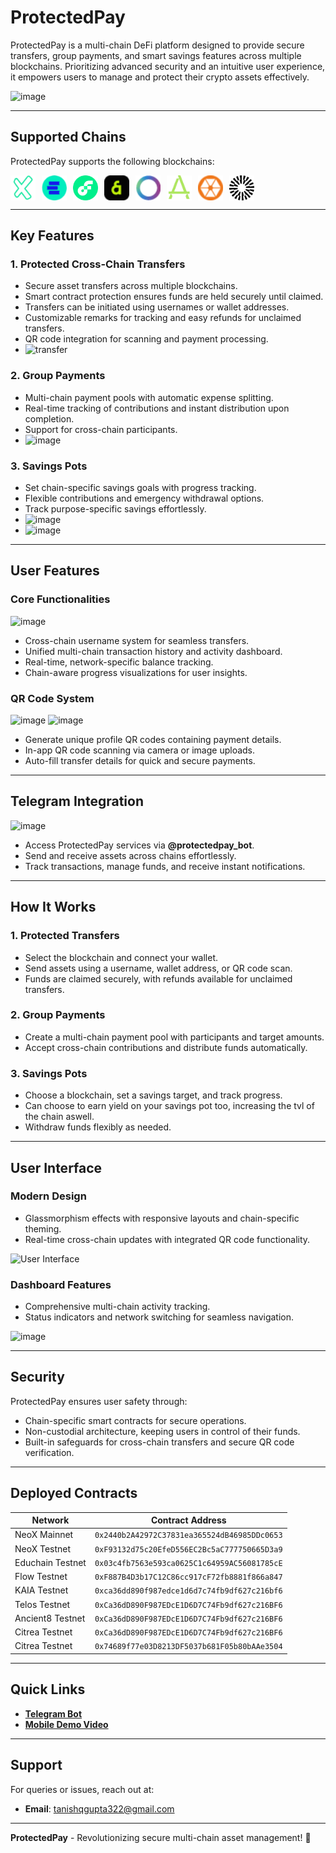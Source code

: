 # ProtectedPay  

ProtectedPay is a multi-chain DeFi platform designed to provide secure transfers, group payments, and smart savings features across multiple blockchains. Prioritizing advanced security and an intuitive user experience, it empowers users to manage and protect their crypto assets effectively.  

![image](https://github.com/user-attachments/assets/ddcdbaa4-aee1-4f6f-b711-e1125d72f239)

---

## Supported Chains  

ProtectedPay supports the following blockchains:  

<p align="left">
    <img align="left" src="/public/chains/neox.png" width="40" height="40" style="margin-right: 10px;"></img>
    <img align="left" src="https://raw.githubusercontent.com/Spydiecy/ProtectedPay/refs/heads/main/public/chains/educhain.png" width="40" height="40" style="margin-right: 10px;"></img>
    <img align="left" src="/public/chains/flow.png" width="40" height="40" style="margin-right: 10px;"></img>
    <img align="left" src="/public/chains/kaia.png" width="40" height="40" style="margin-right: 10px;"></img>
    <img align="left" src="/public/chains/telos.png" width="40" height="40" style="margin-right: 10px;"></img>
    <img align="left" src="/public/chains/ancient8.png" width="40" height="40" style="margin-right: 10px;"></img>
    <img align="left" src="/public/chains/citrea.png" width="40" height="40" style="margin-right: 10px;"></img>
    <img align="left" src="/public/chains/mantle.png" width="40" height="40" style="margin-right: 10px;"></img>
</p>

<br clear="left"/>

---

## Key Features  

### 1. Protected Cross-Chain Transfers  
- Secure asset transfers across multiple blockchains.  
- Smart contract protection ensures funds are held securely until claimed.  
- Transfers can be initiated using usernames or wallet addresses.  
- Customizable remarks for tracking and easy refunds for unclaimed transfers.  
- QR code integration for scanning and payment processing.  
- ![transfer](https://github.com/user-attachments/assets/e432751e-bd4a-483e-bb4d-16d724cddfde)


### 2. Group Payments  
- Multi-chain payment pools with automatic expense splitting.  
- Real-time tracking of contributions and instant distribution upon completion.  
- Support for cross-chain participants.  
- ![image](https://github.com/user-attachments/assets/56141ff7-ad4b-4a1e-bfac-5abdd92b22a9)


### 3. Savings Pots  
- Set chain-specific savings goals with progress tracking.  
- Flexible contributions and emergency withdrawal options.  
- Track purpose-specific savings effortlessly.  
- ![image](https://github.com/user-attachments/assets/96d0db31-cec3-432c-90b2-8707ce870e2c)
- ![image](https://github.com/user-attachments/assets/8a7ac6c6-c663-4705-a209-ca5a937087a9)

---

## User Features  

### Core Functionalities
![image](https://github.com/user-attachments/assets/a3f64a6a-5504-4a0c-988e-a76364ea4879)
- Cross-chain username system for seamless transfers.  
- Unified multi-chain transaction history and activity dashboard.  
- Real-time, network-specific balance tracking.  
- Chain-aware progress visualizations for user insights.  

### QR Code System  
![image](https://github.com/user-attachments/assets/bc4e425b-d6f7-49b8-a4fe-8831ba9e5548)
![image](https://github.com/user-attachments/assets/f645759e-47bf-4fb1-9e87-b46f7c0bc6a7)
- Generate unique profile QR codes containing payment details.  
- In-app QR code scanning via camera or image uploads.  
- Auto-fill transfer details for quick and secure payments.  

---

## Telegram Integration  
![image](https://github.com/user-attachments/assets/9ea2c83d-271c-4c5f-ba2f-0b436d69d9a0)
- Access ProtectedPay services via **@protectedpay_bot**.  
- Send and receive assets across chains effortlessly.  
- Track transactions, manage funds, and receive instant notifications.  

---

## How It Works  

### 1. Protected Transfers  
- Select the blockchain and connect your wallet.  
- Send assets using a username, wallet address, or QR code scan.  
- Funds are claimed securely, with refunds available for unclaimed transfers.  

### 2. Group Payments  
- Create a multi-chain payment pool with participants and target amounts.  
- Accept cross-chain contributions and distribute funds automatically.  

### 3. Savings Pots  
- Choose a blockchain, set a savings target, and track progress.
- Can choose to earn yield on your savings pot too, increasing the tvl of the chain aswell.
- Withdraw funds flexibly as needed.  

---

## User Interface  

### Modern Design  
- Glassmorphism effects with responsive layouts and chain-specific theming.  
- Real-time cross-chain updates with integrated QR code functionality.  

![User Interface](https://github.com/user-attachments/assets/30e60cb0-f90f-4e7a-9484-d24e31d3fcf9)  

### Dashboard Features  
- Comprehensive multi-chain activity tracking.  
- Status indicators and network switching for seamless navigation.

![image](https://github.com/user-attachments/assets/b979d9b9-2050-483c-86d1-9c39cc6208af)

---

## Security  

ProtectedPay ensures user safety through:  
- Chain-specific smart contracts for secure operations.  
- Non-custodial architecture, keeping users in control of their funds.  
- Built-in safeguards for cross-chain transfers and secure QR code verification.  

---

## Deployed Contracts  

| Network       | Contract Address                                   |  
|---------------|----------------------------------------------------|  
| NeoX Mainnet  | `0x2440b2A42972C37831ea365524dB46985DDc0653`       |  
| NeoX Testnet  | `0xF93132d75c20EfeD556EC2Bc5aC777750665D3a9`       |  
| Educhain Testnet | `0x03c4fb7563e593ca0625C1c64959AC56081785cE`    |  
| Flow Testnet  | `0xF887B4D3b17C12C86cc917cF72fb8881f866a847`       |  
| KAIA Testnet  | `0xca36dd890f987edce1d6d7c74fb9df627c216bf6`       |  
| Telos Testnet | `0xCa36dD890F987EDcE1D6D7C74Fb9df627c216BF6`       |  
| Ancient8 Testnet | `0xCa36dD890F987EDcE1D6D7C74Fb9df627c216BF6`    |  
| Citrea Testnet | `0xCa36dD890F987EDcE1D6D7C74Fb9df627c216BF6`      |  
| Citrea Testnet | `0x74689f77e03D8213DF5037b681F05b80bAAe3504`      |  

---

## Quick Links  

- **[Telegram Bot](https://t.me/protectedpay_bot)**  
- **[Mobile Demo Video](https://youtu.be/TJgnpVpa51c?si=ojjzXsVgQBj_BSGN)**

---

## Support  

For queries or issues, reach out at:  
- **Email**: tanishqgupta322@gmail.com  

---

**ProtectedPay** - Revolutionizing secure multi-chain asset management! 🚀  
